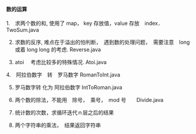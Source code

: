 #### 数的运算

1.　求两个数的和, 使用了 map， key 存放值，value 存放　index．	   TwoSum.java

2. 求数的反序, 难点在于溢出的怕判断，　遇到数的处理问题，　需要注意　long 或着 long long 的考虑.    Reverse.java

3. atoi 　考虑比较多的特殊情况.     Atoi.java

4.　阿拉伯数字　转　罗马数字   RomanToInt.java

5. 罗马数字转 化为 阿拉伯数字  IntToRoman.java

6. 两个数的除法，不能用　除号，　乘号，　mod 号　　Divide.java

7. 统计数的次数，求循环迭代ｎ层之后的结果
　
8. 两个字符串的乘法，　结果返回字符串










